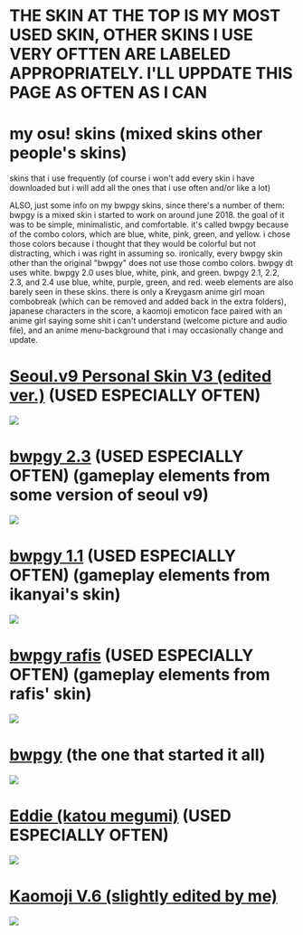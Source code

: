 # THE SKIN AT THE TOP IS MY MOST USED SKIN, OTHER SKINS I USE VERY OFTTEN ARE LABELED APPROPRIATELY. I'LL UPPDATE THIS PAGE AS OFTEN AS I CAN

# my osu! skins (mixed skins other people's skins)
skins that i use frequently (of course i won't add every skin i have downloaded but i will add all the ones that i use often and/or like a lot)

ALSO, just some info on my bwpgy skins, since there's a number of them: bwpgy is a mixed skin i started to work on around june 2018. the goal of it was to be simple, minimalistic, and comfortable. it's called bwpgy because of the combo colors, which are blue, white, pink, green, and yellow. i chose those colors because i thought that they would be colorful but not distracting, which i was right in assuming so. ironically, every bwpgy skin other than the original "bwpgy" does not use those combo colors. bwpgy dt uses white. bwpgy 2.0 uses blue, white, pink, and green. bwpgy 2.1, 2.2, 2.3, and 2.4 use blue, white, purple, green, and red. weeb elements are also barely seen in these skins. there is only a Kreygasm anime girl moan combobreak (which can be removed and added back in the extra folders), japanese characters in the score, a kaomoji emoticon face paired with an anime girl saying some shit i can't understand (welcome picture and audio file), and an anime menu-background that i may occasionally change and update.

 # [Seoul.v9 Personal Skin V3 (edited ver.)](https://joofi.s-ul.eu/EnCLB4td) (USED ESPECIALLY OFTEN)
![](https://osu.ppy.sh/ss/11928910)

# [bwpgy 2.3](https://joofi.s-ul.eu/4NgUFUeI) (USED ESPECIALLY OFTEN) (gameplay elements from some version of seoul v9)
![](https://osu.ppy.sh/ss/11928924)

# [bwpgy 1.1](https://joofi.s-ul.eu/K72IAN8v) (USED ESPECIALLY OFTEN) (gameplay elements from ikanyai's skin)
![](https://osu.ppy.sh/ss/11944843)

# [bwpgy rafis](https://joofi.s-ul.eu/REfN8L0V) (USED ESPECIALLY OFTEN) (gameplay elements from rafis' skin)
![](https://osu.ppy.sh/ss/11963284)

# [bwpgy](https://joofi.s-ul.eu/NQcKY26W) (the one that started it all)
![](https://osu.ppy.sh/ss/11929068)

# [Eddie (katou megumi)](https://joofi.s-ul.eu/LmSUTJWX) (USED ESPECIALLY OFTEN)
![](https://osu.ppy.sh/ss/11929041)

# [Kaomoji V.6 (slightly edited by me)](https://joofi.s-ul.eu/MBWFWal5)
![](https://osu.ppy.sh/ss/11928991)
